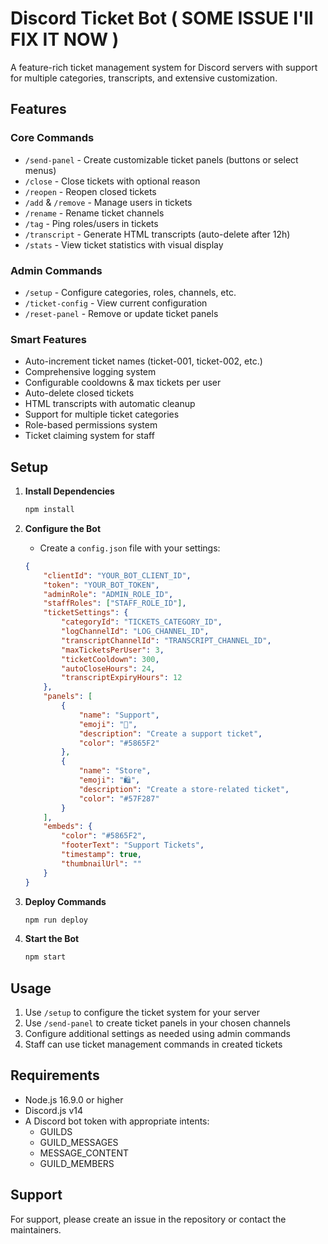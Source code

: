 # Discord Ticket Bot ( SOME ISSUE I'll FIX IT NOW )

A feature-rich ticket management system for Discord servers with support for multiple categories, transcripts, and extensive customization.

## Features

### Core Commands
- `/send-panel` - Create customizable ticket panels (buttons or select menus)
- `/close` - Close tickets with optional reason
- `/reopen` - Reopen closed tickets
- `/add` & `/remove` - Manage users in tickets
- `/rename` - Rename ticket channels
- `/tag` - Ping roles/users in tickets
- `/transcript` - Generate HTML transcripts (auto-delete after 12h)
- `/stats` - View ticket statistics with visual display

### Admin Commands
- `/setup` - Configure categories, roles, channels, etc.
- `/ticket-config` - View current configuration
- `/reset-panel` - Remove or update ticket panels

### Smart Features
- Auto-increment ticket names (ticket-001, ticket-002, etc.)
- Comprehensive logging system
- Configurable cooldowns & max tickets per user
- Auto-delete closed tickets
- HTML transcripts with automatic cleanup
- Support for multiple ticket categories
- Role-based permissions system
- Ticket claiming system for staff

## Setup

1. **Install Dependencies**
   ```bash
   npm install
   ```

2. **Configure the Bot**
   - Create a `config.json` file with your settings:
   ```json
   {
       "clientId": "YOUR_BOT_CLIENT_ID",
       "token": "YOUR_BOT_TOKEN",
       "adminRole": "ADMIN_ROLE_ID",
       "staffRoles": ["STAFF_ROLE_ID"],
       "ticketSettings": {
           "categoryId": "TICKETS_CATEGORY_ID",
           "logChannelId": "LOG_CHANNEL_ID",
           "transcriptChannelId": "TRANSCRIPT_CHANNEL_ID",
           "maxTicketsPerUser": 3,
           "ticketCooldown": 300,
           "autoCloseHours": 24,
           "transcriptExpiryHours": 12
       },
       "panels": [
           {
               "name": "Support",
               "emoji": "🎫",
               "description": "Create a support ticket",
               "color": "#5865F2"
           },
           {
               "name": "Store",
               "emoji": "🛍️",
               "description": "Create a store-related ticket",
               "color": "#57F287"
           }
       ],
       "embeds": {
           "color": "#5865F2",
           "footerText": "Support Tickets",
           "timestamp": true,
           "thumbnailUrl": ""
       }
   }
   ```

3. **Deploy Commands**
   ```bash
   npm run deploy
   ```

4. **Start the Bot**
   ```bash
   npm start
   ```

## Usage

1. Use `/setup` to configure the ticket system for your server
2. Use `/send-panel` to create ticket panels in your chosen channels
3. Configure additional settings as needed using admin commands
4. Staff can use ticket management commands in created tickets

## Requirements

- Node.js 16.9.0 or higher
- Discord.js v14
- A Discord bot token with appropriate intents:
  - GUILDS
  - GUILD_MESSAGES
  - MESSAGE_CONTENT
  - GUILD_MEMBERS

## Support

For support, please create an issue in the repository or contact the maintainers.
